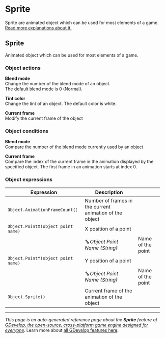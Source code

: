 # Sprite

Sprite are animated object which can be used for most elements of a game. [Read more explanations about it.](/gdevelop5/objects/sprite)



## Sprite 

Animated object which can be used for most elements of a game. 

### Object actions

**Blend mode**  
Change the number of the blend mode of an object.  
The default blend mode is 0 (Normal).

**Tint color**  
Change the tint of an object. The default color is white.

**Current frame**  
Modify the current frame of the object

### Object conditions

**Blend mode**  
Compare the number of the blend mode currently used by an object

**Current frame**  
Compare the index of the current frame in the animation displayed by the specified object. The first frame in an animation starts at index 0.

### Object expressions

| Expression | Description |  |
|-----|-----|-----|
| `Object.AnimationFrameCount()` | Number of frames in the current animation of the object ||
| `Object.PointX(object point name)` | X position of a point ||
| | _🔤 Object Point Name (String)_ | Name of the point |
| `Object.PointY(object point name)` | Y position of a point ||
| | _🔤 Object Point Name (String)_ | Name of the point |
| `Object.Sprite()` | Current frame of the animation of the object ||

---
*This page is an auto-generated reference page about the **Sprite** feature of [GDevelop, the open-source, cross-platform game engine designed for everyone](https://gdevelop.io/).* Learn more about [all GDevelop features here](/gdevelop5/all-features).